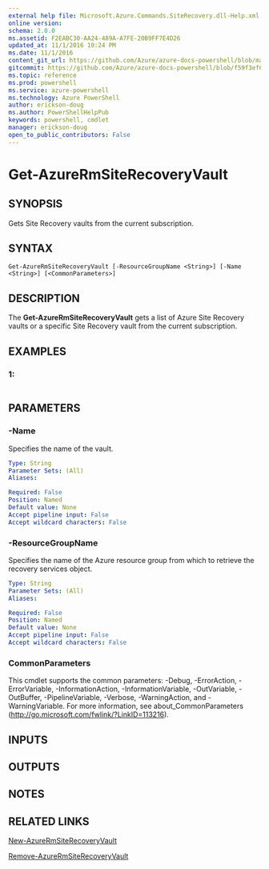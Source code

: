 ```yaml
---
external help file: Microsoft.Azure.Commands.SiteRecovery.dll-Help.xml
online version: 
schema: 2.0.0
ms.assetid: F2EABC30-AA24-489A-A7FE-20B9FF7E4D26
updated_at: 11/1/2016 10:24 PM
ms.date: 11/1/2016
content_git_url: https://github.com/Azure/azure-docs-powershell/blob/master/azureps-cmdlets-docs/ResourceManager/AzureRM.SiteRecovery/v1.1.11/Get-AzureRmSiteRecoveryVault.md
gitcommit: https://github.com/Azure/azure-docs-powershell/blob/f59f3ef60bc592383812213e69fd77ba950759ed/azureps-cmdlets-docs/ResourceManager/AzureRM.SiteRecovery/v1.1.11/Get-AzureRmSiteRecoveryVault.md
ms.topic: reference
ms.prod: powershell
ms.service: azure-powershell
ms.technology: Azure PowerShell
author: erickson-doug
ms.author: PowerShellHelpPub
keywords: powershell, cmdlet
manager: erickson-doug
open_to_public_contributors: False
---
```


# Get-AzureRmSiteRecoveryVault

## SYNOPSIS
Gets Site Recovery vaults from the current subscription.

## SYNTAX

```
Get-AzureRmSiteRecoveryVault [-ResourceGroupName <String>] [-Name <String>] [<CommonParameters>]
```

## DESCRIPTION
The **Get-AzureRmSiteRecoveryVault** gets a list of Azure Site Recovery vaults or a specific Site Recovery vault from the current subscription.

## EXAMPLES

### 1:
```

```

## PARAMETERS

### -Name
Specifies the name of the vault.

```yaml
Type: String
Parameter Sets: (All)
Aliases: 

Required: False
Position: Named
Default value: None
Accept pipeline input: False
Accept wildcard characters: False
```

### -ResourceGroupName
Specifies the name of the Azure resource group from which to retrieve the recovery services object.

```yaml
Type: String
Parameter Sets: (All)
Aliases: 

Required: False
Position: Named
Default value: None
Accept pipeline input: False
Accept wildcard characters: False
```

### CommonParameters
This cmdlet supports the common parameters: -Debug, -ErrorAction, -ErrorVariable, -InformationAction, -InformationVariable, -OutVariable, -OutBuffer, -PipelineVariable, -Verbose, -WarningAction, and -WarningVariable. For more information, see about_CommonParameters (http://go.microsoft.com/fwlink/?LinkID=113216).

## INPUTS

## OUTPUTS

## NOTES

## RELATED LINKS

[New-AzureRmSiteRecoveryVault](xref:ResourceManager/AzureRM.SiteRecovery/v1.1.11/New-AzureRmSiteRecoveryVault.md)

[Remove-AzureRmSiteRecoveryVault](xref:ResourceManager/AzureRM.SiteRecovery/v1.1.11/Remove-AzureRmSiteRecoveryVault.md)


